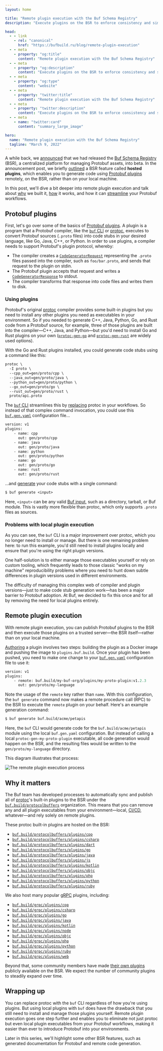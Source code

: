 ```yaml
---
layout: home

title: "Remote plugin execution with the Buf Schema Registry"
description: "Execute plugins on the BSR to enforce consistency and simplify code generation."

head:
  - - link
    - rel: "canonical"
      href: "https://bufbuild.ru/blog/remote-plugin-execution"
  - - meta
    - property: "og:title"
      content: "Remote plugin execution with the Buf Schema Registry"
  - - meta
    - property: "og:description"
      content: "Execute plugins on the BSR to enforce consistency and simplify code generation."
  - - meta
    - property: "og:type"
      content: "website"
  - - meta
    - property: "twitter:title"
      content: "Remote plugin execution with the Buf Schema Registry"
  - - meta
    - property: "twitter:description"
      content: "Execute plugins on the BSR to enforce consistency and simplify code generation."
  - - meta
    - name: "twitter:card"
      content: "summary_large_image"

hero:
  name: "Remote plugin execution with the Buf Schema Registry"
  tagline: "March 9, 2022"
---
```


A while back, we [announced](/blog/announcing-bsr/index.md) that we had released the [Buf Schema Registry](/docs/bsr/index.md) (BSR), a centralized platform for managing Protobuf assets, into beta. In the announcement post, we briefly [outlined](/blog/announcing-bsr/index.md#hosted-plugins) a BSR feature called **hosted plugins**, which enables you to generate code using [Protobuf plugins](/docs/migration-guides/migrate-remote-generation-alpha/index.md) remotely, on the BSR, rather than on your local machine.

In this post, we'll dive a bit deeper into remote plugin execution and talk about [why](/blog/remote-plugin-execution/index.md#problems) we built it, [how](/blog/remote-plugin-execution/index.md#remote-plugin-execution) it works, and how it can [streamline](/blog/remote-plugin-execution/index.md#why-it-matters) your Protobuf workflows.

## Protobuf plugins

First, let's go over some of the basics of [Protobuf plugins](/docs/migration-guides/migrate-remote-generation-alpha/index.md). A plugin is a program that a Protobuf compiler, like the [`buf` CLI](https://github.com/bufbuild/buf) or [protoc](https://github.com/protocolbuffers/protobuf#protocol-compiler-installation), executes to convert Protobuf sources (`.proto` files) into code stubs in your desired language, like Go, Java, C++, or Python. In order to use plugins, a compiler needs to support Protobuf's plugin protocol, whereby:

- The compiler creates a [`CodeGeneratorRequest`](https://github.com/protocolbuffers/protobuf/blob/master/src/google/protobuf/compiler/plugin.proto#L68) representing the `.proto` files passed into the compiler, such as `foo/bar.proto`, and sends that request to the plugin on stdin.
- The Protobuf plugin accepts that request and writes a [`CodeGeneratorResponse`](https://github.com/protocolbuffers/protobuf/blob/master/src/google/protobuf/compiler/plugin.proto#L99) to stdout.
- The compiler transforms that response into code files and writes them to disk.

### Using plugins

Protobuf's original [protoc](https://github.com/protocolbuffers/protobuf#protocol-compiler-installation) compiler provides some built-in plugins but you need to install any other plugins you need as executables in your environment. So if you needed to generate C++, Java, Python, Go, and Rust code from a Protobuf source, for example, three of those plugins are built into the compiler—C++, Java, and Python—but you'd need to install Go and Rust plugins on your own ([`protoc-gen-go`](https://pkg.go.dev/github.com/golang/protobuf/protoc-gen-go) and [`protoc-gen-rust`](https://crates.io/crates/protobuf-codegen) are widely used options).

With the Go and Rust plugins installed, you could generate code stubs using a command like this:

```protobuf
protoc \
  -I proto \
  --cpp_out=gen/proto/cpp \
  --java_out=gen/proto/java \
  --python_out=gen/proto/python \
  --go_out=gen/proto/go \
  --rust_out=gen/proto/rust \
  proto/api.proto
```

The [`buf` CLI](https://github.com/bufbuild/buf) streamlines this by [replacing](/docs/migration-guides/migrate-from-protoc/index.md) protoc in your workflows. So instead of that complex command invocation, you could use this [`buf.gen.yaml`](/docs/configuration/v1/buf-gen-yaml/index.md) configuration file...

```protobuf
version: v1
plugins:
    - name: cpp
      out: gen/proto/cpp
    - name: java
      out: gen/proto/java
    - name: python
      out: gen/proto/python
    - name: go
      out: gen/proto/go
    - name: rust
      out: gen/proto/rust
```

...and [generate](/docs/generate/overview/index.md) your code stubs with a single command:

```protobuf
$ buf generate <input>
```

Here, `<input>` can be any valid [Buf input](/docs/reference/inputs/index.md), such as a directory, tarball, or Buf module. This is vastly more flexible than protoc, which only supports `.proto` files as sources.

### Problems with local plugin execution

As you can see, the `buf` CLI is a major improvement over protoc, which you no longer need to install or manage. But there is one remaining problem here: to run this example, you'd still need to install plugins locally and ensure that you're using the right plugin versions.

One half-solution is to either manage those executables yourself or rely on custom tooling, which frequently leads to those classic "works on my machine" reproducibility problems where you need to hunt down subtle differences in plugin versions used in different environments.

The difficulty of managing this complex web of compiler and plugin versions—just to make code stub generation work—has been a major barrier to Protobuf adoption. At Buf, we decided to fix this once and for all by removing the need for local plugins entirely.

## Remote plugin execution

With remote plugin execution, you can publish Protobuf plugins to the BSR and then execute those plugins on a trusted server—the BSR itself—rather than on your local machine.

[Authoring](/docs/migration-guides/migrate-remote-generation-alpha/index.md) a plugin involves two steps: building the plugin as a Docker image and pushing the image to `plugins.buf.build`. Once your plugin has been pushed, you need to make one change to your [`buf.gen.yaml`](/docs/configuration/v1/buf-gen-yaml/index.md) configuration file to use it:

```protobuf
version: v1
plugins:
    - remote: buf.build/my-buf-org/plugins/my-proto-plugin:v1.2.3
      out: gen/proto/my-language
```

Note the usage of the `remote` key rather than `name`. With this configuration, the `buf generate` command now makes a remote procedure call (RPC) to the BSR to execute the `remote` plugin on your behalf. Here's an example generation command:

```protobuf
$ buf generate buf.build/acme/petapis
```

Here, the `buf` CLI would generate code for the `buf.build/acme/petapis` module using the local `buf.gen.yaml` configuration. But instead of calling a local `protoc-gen-my-proto-plugin` executable, all code generation would happen on the BSR, and the resulting files would be written to the `gen/proto/my-language` directory.

This diagram illustrates that process:

![The remote plugin execution process](https://cdn.prod.website-files.com/6723e92f5d187330e4da8144/673fd23bda16bdd382ca7f57_remote-plugin-execution-J6RRLLQC.png)

## Why it matters

The Buf team has developed processes to automatically sync and publish all of [protoc](https://github.com/protocolbuffers/protobuf#protocol-compiler-installation)'s built-in plugins to the BSR under the [`buf.build/protocolbuffers`](https://buf.build/protocolbuffers/plugins) organization. This means that you can remove any and all plugin executables from your environment—local, [CI/CD](/docs/bsr/ci-cd/setup/index.md), whatever—and rely solely on remote plugins.

These protoc built-in plugins are hosted on the BSR:

- [`buf.build/protocolbuffers/plugins/cpp`](https://buf.build/protocolbuffers/plugins/cpp)
- [`buf.build/protocolbuffers/plugins/csharp`](https://buf.build/protocolbuffers/plugins/csharp)
- [`buf.build/protocolbuffers/plugins/dart`](https://buf.build/protocolbuffers/plugins/dart)
- [`buf.build/protocolbuffers/plugins/go`](https://buf.build/protocolbuffers/plugins/go)
- [`buf.build/protocolbuffers/plugins/java`](https://buf.build/protocolbuffers/plugins/java)
- [`buf.build/protocolbuffers/plugins/js`](https://buf.build/protocolbuffers/plugins/js)
- [`buf.build/protocolbuffers/plugins/kotlin`](https://buf.build/protocolbuffers/plugins/kotlin)
- [`buf.build/protocolbuffers/plugins/objc`](https://buf.build/protocolbuffers/plugins/objc)
- [`buf.build/protocolbuffers/plugins/php`](https://buf.build/protocolbuffers/plugins/php)
- [`buf.build/protocolbuffers/plugins/python`](https://buf.build/protocolbuffers/plugins/python)
- [`buf.build/protocolbuffers/plugins/ruby`](https://buf.build/protocolbuffers/plugins/ruby)

We also host many popular [gRPC](https://grpc.io/) plugins, including:

- [`buf.build/grpc/plugins/cpp`](https://buf.build/grpc/plugins/cpp)
- [`buf.build/grpc/plugins/csharp`](https://buf.build/grpc/plugins/csharp)
- [`buf.build/grpc/plugins/go`](https://buf.build/grpc/plugins/go)
- [`buf.build/grpc/plugins/java`](https://buf.build/grpc/plugins/java)
- [`buf.build/grpc/plugins/kotlin`](https://buf.build/grpc/plugins/kotlin)
- [`buf.build/grpc/plugins/node`](https://buf.build/grpc/plugins/node)
- [`buf.build/grpc/plugins/objc`](https://buf.build/grpc/plugins/objc)
- [`buf.build/grpc/plugins/php`](https://buf.build/grpc/plugins/php)
- [`buf.build/grpc/plugins/python`](https://buf.build/grpc/plugins/python)
- [`buf.build/grpc/plugins/ruby`](https://buf.build/grpc/plugins/ruby)
- [`buf.build/grpc/plugins/web`](https://buf.build/grpc/plugins/web)

Beyond that, some community members have made [their own plugins](https://buf.build/search?query=plugin) publicly available on the BSR. We expect the number of community plugins to steadily expand over time.

## Wrapping up

You can replace protoc with the `buf` CLI regardless of how you're using plugins. But using local plugins with `buf` does have the drawback that you still need to install and manage those plugins yourself. Remote plugin execution goes one step further and enables you to eliminate not just protoc but even local plugin executables from your Protobuf workflows, making it easier than ever to introduce Protobuf into your environments.

Later in this series, we'll highlight some other BSR features, such as generated documentation for Protobuf and remote code generation.

‍
